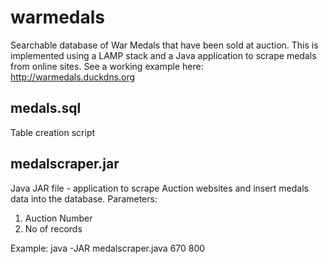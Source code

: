 # warmedals
Searchable database of War Medals that have been sold at auction. This is implemented using a LAMP stack and a Java application to scrape medals from online sites.  See a working example here: http://warmedals.duckdns.org

medals.sql
------
Table creation script 

medalscraper.jar
-----------------
Java JAR file -  application to scrape Auction websites and insert medals data into the database.
Parameters: 
1. Auction Number
2. No of records

Example:
java -JAR medalscraper.java 670 800
